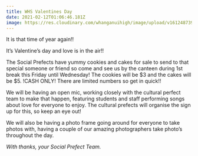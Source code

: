 ```yaml
---
title: WHS Valentines Day
date: 2021-02-12T01:06:46.181Z
image: https://res.cloudinary.com/whanganuihigh/image/upload/v1612487393/Events/poster.jpg
---
```

It is that time of year again!!  

It’s Valentine’s day and love is in the air!!  

The Social Prefects have yummy cookies and cakes for sale to send to that special someone or friend so come and see us by the canteen during 1st break this Friday until Wednesday! The cookies will be $3 and the cakes will be $5. !CASH ONLY! There are limited numbers so get in quick!! 

We will be having an open mic, working closely with the cultural perfect team to make that happen, featuring students and staff performing songs about love for everyone to enjoy. The cultural prefects will organise the sign up for this, so keep an eye out!

We will also be having a photo frame going around for everyone to take photos with, having a couple of our amazing photographers take photo’s throughout the day.

*With thanks, your Social Prefect Team.*
